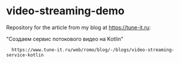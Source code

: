 # video-streaming-demo
Repository for the article from my blog at https://tune-it.ru:


"Создаем сервис потокового видео на Kotlin"

      https://www.tune-it.ru/web/romo/blog/-/blogs/video-streaming-service-kotlin

